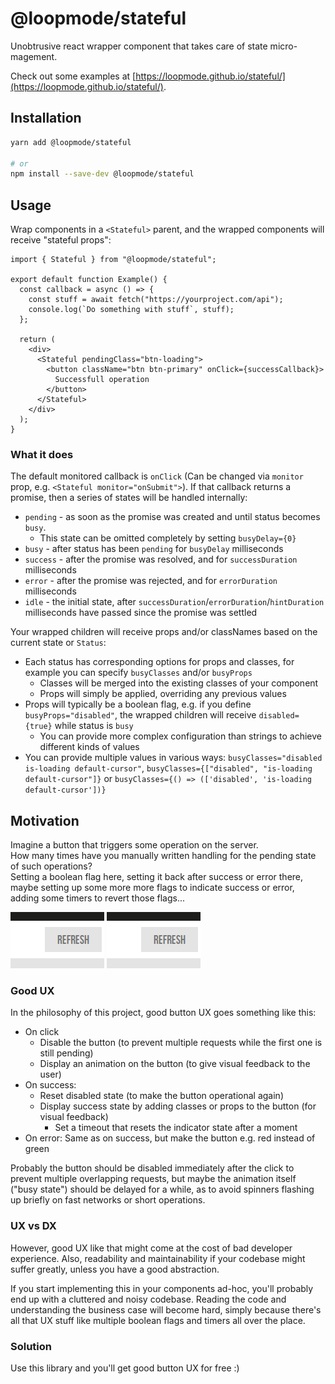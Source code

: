 # @loopmode/stateful

Unobtrusive react wrapper component that takes care of state micro-magement.

Check out some examples at [https://loopmode.github.io/stateful/](https://loopmode.github.io/stateful/).

## Installation

```sh
yarn add @loopmode/stateful

# or
npm install --save-dev @loopmode/stateful
```

## Usage

Wrap components in a `<Stateful>` parent, and the wrapped components will receive "stateful props":

```tsx
import { Stateful } from "@loopmode/stateful";

export default function Example() {
  const callback = async () => {
    const stuff = await fetch("https://yourproject.com/api");
    console.log(`Do something with stuff`, stuff);
  };

  return (
    <div>
      <Stateful pendingClass="btn-loading">
        <button className="btn btn-primary" onClick={successCallback}>
          Successfull operation
        </button>
      </Stateful>
    </div>
  );
}
```

### What it does

The default monitored callback is `onClick` (Can be changed via `monitor` prop, e.g. `<Stateful monitor="onSubmit">`).
If that callback returns a promise, then a series of states will be handled internally:

- `pending` - as soon as the promise was created and until status becomes `busy`.
  - This state can be omitted completely by setting `busyDelay={0}`
- `busy` - after status has been `pending` for `busyDelay` milliseconds
- `success` - after the promise was resolved, and for `successDuration` milliseconds
- `error` - after the promise was rejected, and for `errorDuration` milliseconds
- `idle` - the initial state, after `successDuration`/`errorDuration`/`hintDuration` milliseconds have passed since the promise was settled

Your wrapped children will receive props and/or classNames based on the current state or `Status`:

- Each status has corresponding options for props and classes, for example you can specify `busyClasses` and/or `busyProps`
  - Classes will be merged into the existing classes of your component
  - Props will simply be applied, overriding any previous values
- Props will typically be a boolean flag, e.g. if you define `busyProps="disabled"`, the wrapped children will receive `disabled={true}` while status is `busy`
  - You can provide more complex configuration than strings to achieve different kinds of values
- You can provide multiple values in various ways: `busyClasses="disabled is-loading default-cursor"`, `busyClasses={["disabled", "is-loading default-cursor"]}` or `busyClasses={() => (['disabled', 'is-loading default-cursor'])}`

## Motivation

Imagine a button that triggers some operation on the server.  
How many times have you manually written handling for the pending state of such operations?  
Setting a boolean flag here, setting it back after success or error there, maybe setting up some more more flags to indicate success or error, adding some timers to revert those flags...

<img src="https://github.com/loopmode/stateful/raw/master/stateful-success.gif" width="150" height="90" title="success example" alt="success example" />

<img src="https://github.com/loopmode/stateful/raw/master/stateful-error.gif" width="150" height="90" title="error example" alt="error example" />

### Good UX

In the philosophy of this project, good button UX goes something like this:

- On click
  - Disable the button (to prevent multiple requests while the first one is still pending)
  - Display an animation on the button (to give visual feedback to the user)
- On success:
  - Reset disabled state (to make the button operational again)
  - Display success state by adding classes or props to the button (for visual feedback)
    - Set a timeout that resets the indicator state after a moment
- On error: Same as on success, but make the button e.g. red instead of green

Probably the button should be disabled immediately after the click to prevent multiple overlapping requests, but maybe the animation itself ("busy state") should be delayed for a while, as to avoid spinners flashing up briefly on fast networks or short operations.

### UX vs DX

However, good UX like that might come at the cost of bad developer experience. Also, readability and maintainability if your codebase might suffer greatly, unless you have a good abstraction.

If you start implementing this in your components ad-hoc, you'll probably end up with a cluttered and noisy codebase.
Reading the code and understanding the business case will become hard, simply because there's all that UX stuff like multiple boolean flags and timers all over the place.

### Solution

Use this library and you'll get good button UX for free :)
